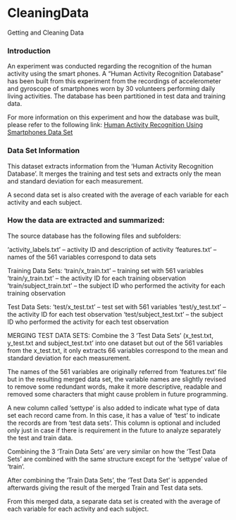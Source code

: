 CleaningData
============

Getting and Cleaning Data 


### Introduction

An experiment was conducted regarding the recognition of the human activity using the smart phones. A “Human Activity Recognition Database” has been built from this experiment from the recordings of accelerometer and gyroscope of smartphones worn by 30 volunteers performing daily living activities. The database has been partitioned in test data and training data.

For more information on this experiment and how the database was built, please refer to the following link: [Human Activity Recognition Using Smartphones Data Set](http://archive.ics.uci.edu/ml/datasets/Human+Activity+Recognition+Using+Smartphones) 


### Data Set Information

This dataset extracts information from the ‘Human Activity Recognition Database’. It merges the training and test sets and extracts only the mean and standard deviation for each measurement.

A second data set is also created with the average of each variable for each activity and each subject.


 
### How the data are extracted and summarized:

The source database has the following files and subfolders:

‘activity_labels.txt’ – activity ID and description of activity
‘features.txt’ – names of the 561 variables correspond to data sets

Training Data Sets:
‘train/x_train.txt’ – training set with 561 variables
‘train/y_train.txt’ – the activity ID for each training observation
‘train/subject_train.txt’ – the subject ID who performed the activity for each training observation

Test Data Sets:
‘test/x_test.txt’ – test set with 561 variables
‘test/y_test.txt’ – the activity ID for each test observation
‘test/subject_test.txt’ – the subject ID who performed the activity for each test observation


MERGING TEST DATA SETS:
Combine the 3 ‘Test Data Sets’ (x_test.txt, y_test.txt and subject_test.txt’ into one dataset but out of the 561 variables from the x_test.txt, it only extracts 66 variables correspond to the mean and standard deviation for each measurement.

The names of the 561 variables are originally referred from ‘features.txt’ file but in the resulting merged data set, the variable names are slightly revised to remove some redundant words, make it more descriptive, readable and removed some characters that might cause problem in future programming.

A new column called ‘settype’ is also added to indicate what type of data set each record came from. In this case, it has a value of ‘test’ to indicate the records are from ‘test data sets’. This column is optional and included only just in case if there is requirement in the future to analyze separately the test and train data.

Combining the 3 ‘Train Data Sets’ are very similar on how the ‘Test Data Sets’ are combined with the same structure except for the ‘settype’ value of ‘train’.

After combining the ‘Train Data Sets’, the ‘Test Data Set’ is appended afterwards giving the result of the merged Train and Test data sets.


From this merged data, a separate data set is created with the average of each variable for each activity and each subject.


